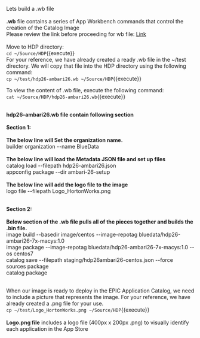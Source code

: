 Lets build a .wb file  <br>
<br>
<b>.wb</b> file contains a series of App Workbench commands that control the creation of the Catalog Image<br>
Please review the link before proceeding for wb file: [Link](http://docs.bluedata.com/awb34_applications-with-multiple-images)
<br>
<br>
Move to HDP directory:<br>
`cd ~/Source/HDP`{{execute}}<br>
For your reference, we have already created a ready .wb file in the ~/test directory. We will copy that file into the HDP directory using the following command:
<br>
`cp ~/test/hdp26-ambari26.wb ~/Source/HDP`{{execute}}

To view the content of .wb file, execute the following command:<br>
`cat ~/Source/HDP/hdp26-ambari26.wb`{{execute}}

<br><strong>hdp26-ambari26.wb file contain following section</strong>
<br>
<br><b>Section 1:</b> <br>
<br><b>The below line will Set the organization name.</b>
<br>builder organization --name BlueData
<br>
<br><b>The below line will load the Metadata JSON file and set up files</b>
<br>catalog load --filepath hdp26-ambari26.json
<br>appconfig package --dir ambari-26-setup
<br>
<br><b>The below line will add the logo file to the image</b>
<br>logo file --filepath Logo_HortonWorks.png

<br><b>Section 2:</b> <br>
<br><b>Below section of the .wb file pulls all of the pieces together and builds the .bin file.</b>
<br>image build --basedir image/centos --image-repotag bluedata/hdp26-ambari26-7x-macys:1.0
<br>image package --image-repotag bluedata/hdp26-ambari26-7x-macys:1.0 --os centos7
<br>catalog save --filepath staging/hdp26ambari26-centos.json --force
<br>sources package
<br>catalog package

<br>When our image is ready to deploy in the EPIC Application Catalog, we need to include a picture that represents the image. For your reference, we have already created a .png file for your use.
<br>`cp ~/test/Logo_HortonWorks.png ~/Source/HDP`{{execute}}<br>
<br><b>Logo.png file</b> includes a logo file (400px x 200px .png) to visually identify each application in the App Store
